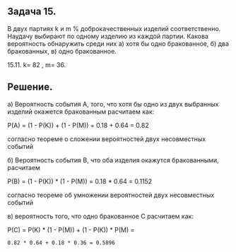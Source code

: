 Задача 15. 
----------

В двух партиях k и m % доброкачественных изделий соответственно. Наудачу выбирают по 
  одному изделию из каждой партии. Какова вероятность обнаружить среди них
  а) хотя бы одно бракованное,  б) два бракованных,  в) одно бракованное.

15.11. k= 82 , m= 36.

Решение.
--------

а) Вероятность события А, того, что хотя бы одно из двух выбранных изделий
окажется бракованным расчитаем как:

  P(A) = (1 - P(K)) + (1 - P(M)) = 0.18 + 0.64 = 0.82

  согласно теореме о сложении вероятностей двух несовместных событий

б) Вероятность события B, что оба изделия окажутся бракованными, расчитаем   

  P(B) = (1 - P(K)) * (1 - P(M)) = 0.18 * 0.64 = 0.1152

  согласно теореме об умножении вероятностей двух несовместных событий

в) вероятность того, что одно бракованное C расчитаем как:

  P(C) = P(K) * (1 - P(M)) + (1 - P(K)) * P(M) = 

    0.82 * 0.64 + 0.18 * 0.36 = 0.5896
